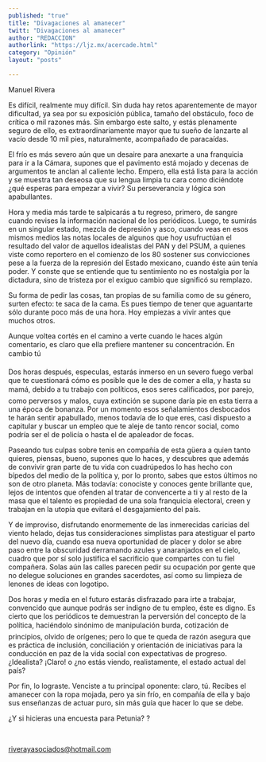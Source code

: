 ```yaml
---
published: "true"
title: "Divagaciones al amanecer"
twitt: "Divagaciones al amanecer"
author: "REDACCION"
authorlink: "https://ljz.mx/acercade.html"
category: "Opinión"
layout: "posts"

---
```



  Manuel Rivera



  Es difícil, realmente muy difícil. Sin duda hay retos aparentemente de mayor dificultad, ya sea por su exposición pública, tamaño del obstáculo, foco de crítica o mil razones más. Sin embargo este salto, y estás plenamente seguro de ello, es extraordinariamente mayor que tu sueño de lanzarte al vacío desde 10 mil pies, naturalmente, acompañado de paracaídas.



El frío es más severo aún que un desaire para anexarte a una franquicia para ir a la Cámara, supones que el pavimento está mojado y decenas de argumentos te anclan al caliente lecho. Empero, ella está lista para la acción y se muestra tan deseosa que su lengua limpia tu cara como diciéndote ¿qué esperas para empezar a vivir? Su perseverancia y lógica son apabullantes.  

  Hora y media más tarde te salpicarás a tu regreso, primero, de sangre cuando revises la información nacional de los periódicos. Luego, te sumirás en un singular estado, mezcla de depresión y asco, cuando veas en esos mismos medios las notas locales de algunos que hoy usufructúan el resultado del valor de aquellos idealistas del PAN y del PSUM, a quienes viste como reportero en el comienzo de los 80 sostener sus convicciones pese a la fuerza de la represión del Estado mexicano, cuando éste aún tenía poder. Y conste que se entiende que tu sentimiento no es nostalgia por la dictadura, sino de tristeza por el exiguo cambio que significó su remplazo.



  Su forma de pedir las cosas, tan propias de su familia como de su género, surten efecto: te saca de la cama. Es pues tiempo de tener que aguantarte sólo durante poco más de una hora. Hoy empiezas a vivir antes que muchos otros.



  Aunque voltea cortés en el camino a verte cuando le haces algún comentario, es claro que ella prefiere mantener su concentración. En cambio tú



  Dos horas después, especulas, estarás inmerso en un severo fuego verbal que te cuestionará cómo es posible que le des de comer a ella, y hasta su mamá, debido a tu trabajo con políticos, esos seres calificados, por parejo, como perversos y malos, cuya extinción se supone daría pie en esta tierra a una época de bonanza. Por un momento esos señalamientos desbocados te harán sentir apabullado, menos todavía de lo que eres, casi dispuesto a capitular y buscar un empleo que te aleje de tanto rencor social, como podría ser el de policía o hasta el de apaleador de focas.



  Paseando tus culpas sobre tenis en compañía de esta güera a quien tanto quieres, piensas, bueno, supones que lo haces, y descubres que además de convivir gran parte de tu vida con cuadrúpedos lo has hecho con bípedos del medio de la política y, por lo pronto, sabes que estos últimos no son de otro planeta. Más todavía: conociste y conoces gente brillante que, lejos de intentos que ofenden al tratar de convencerte a ti y al resto de la masa que el talento es propiedad de una sola franquicia electoral, creen y trabajan en la utopía que evitará el desgajamiento del país.



  Y de improviso, disfrutando enormemente de las inmerecidas caricias del viento helado, dejas tus consideraciones simplistas para atestiguar el parto del nuevo día, cuando esa nueva oportunidad de placer y dolor se abre paso entre la obscuridad derramando azules y anaranjados en el cielo, cuadro que por sí solo justifica el sacrificio que compartes con tu fiel compañera. Solas aún las calles parecen pedir su ocupación por gente que no delegue soluciones en grandes sacerdotes, así como su limpieza de lenones de ideas con logotipo.



  Dos horas y media en el futuro estarás disfrazado para irte a trabajar, convencido que aunque podrás ser indigno de tu empleo, éste es digno. Es cierto que los periódicos te demuestran la perversión del concepto de la política, haciéndolo sinónimo de manipulación burda, cotización de principios, olvido de orígenes; pero lo que te queda de razón asegura que es práctica de inclusión, conciliación y orientación de iniciativas para la conducción en paz de la vida social con expectativas de progreso. ¿Idealista? ¡Claro! o ¿no estás viendo, realistamente, el estado actual del país?



  Por fin, lo lograste. Venciste a tu principal oponente: claro, tú. Recibes el amanecer con la ropa mojada, pero ya sin frío, en compañía de ella y bajo sus enseñanzas de actuar puro, sin más guía que hacer lo que se debe.



  ¿Y si hicieras una encuesta para Petunia? ?



   



  riverayasociados@hotmail.com

